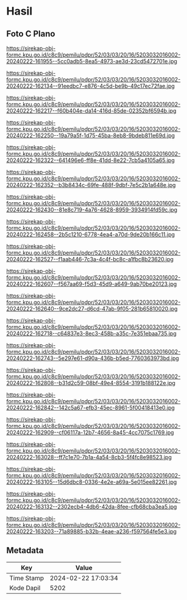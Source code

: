 # Hasil

## Foto C Plano

https://sirekap-obj-formc.kpu.go.id/c8c9/pemilu/pdpr/52/03/03/20/16/5203032016002-20240222-161955--5cc0adb5-8ea5-4973-ae3d-23cd5472701e.jpg

https://sirekap-obj-formc.kpu.go.id/c8c9/pemilu/pdpr/52/03/03/20/16/5203032016002-20240222-162134--91eedbc7-e876-4c5d-be9b-49c17ec72fae.jpg

https://sirekap-obj-formc.kpu.go.id/c8c9/pemilu/pdpr/52/03/03/20/16/5203032016002-20240222-162217--f60b404e-da14-416d-85de-02352bf6594b.jpg

https://sirekap-obj-formc.kpu.go.id/c8c9/pemilu/pdpr/52/03/03/20/16/5203032016002-20240222-162250--19a79a5f-1d75-45ba-8eb8-9bdeb811e69d.jpg

https://sirekap-obj-formc.kpu.go.id/c8c9/pemilu/pdpr/52/03/03/20/16/5203032016002-20240222-162322--641496e6-ff8e-41dd-8e22-7cb5a4105a65.jpg

https://sirekap-obj-formc.kpu.go.id/c8c9/pemilu/pdpr/52/03/03/20/16/5203032016002-20240222-162352--b3b8434c-69fe-488f-9dbf-7e5c2b1a648e.jpg

https://sirekap-obj-formc.kpu.go.id/c8c9/pemilu/pdpr/52/03/03/20/16/5203032016002-20240222-162430--81e8c719-4a76-4628-8959-3934914fd59c.jpg

https://sirekap-obj-formc.kpu.go.id/c8c9/pemilu/pdpr/52/03/03/20/16/5203032016002-20240222-162458--2b5c1210-6778-4ea4-a70d-9de20b166c11.jpg

https://sirekap-obj-formc.kpu.go.id/c8c9/pemilu/pdpr/52/03/03/20/16/5203032016002-20240222-162527--f1aab446-7c3a-4c4f-bc8c-a1fbc8b23620.jpg

https://sirekap-obj-formc.kpu.go.id/c8c9/pemilu/pdpr/52/03/03/20/16/5203032016002-20240222-162607--f567aa69-f5d3-45d9-a649-9ab70be20123.jpg

https://sirekap-obj-formc.kpu.go.id/c8c9/pemilu/pdpr/52/03/03/20/16/5203032016002-20240222-162640--9ce2dc27-d6cd-47ab-9f05-281b65810020.jpg

https://sirekap-obj-formc.kpu.go.id/c8c9/pemilu/pdpr/52/03/03/20/16/5203032016002-20240222-162718--c64837e3-8ec3-458b-a35c-7e351ebaa735.jpg

https://sirekap-obj-formc.kpu.go.id/c8c9/pemilu/pdpr/52/03/03/20/16/5203032016002-20240222-162743--5e297e61-d90a-436b-b5ed-7760363973bd.jpg

https://sirekap-obj-formc.kpu.go.id/c8c9/pemilu/pdpr/52/03/03/20/16/5203032016002-20240222-162808--b31d2c59-08bf-49e4-8554-3191b188122e.jpg

https://sirekap-obj-formc.kpu.go.id/c8c9/pemilu/pdpr/52/03/03/20/16/5203032016002-20240222-162842--142c5a67-efb3-45ec-8961-5f00418413e0.jpg

https://sirekap-obj-formc.kpu.go.id/c8c9/pemilu/pdpr/52/03/03/20/16/5203032016002-20240222-162909--cf06117a-12b7-4656-8a45-4cc7075c1769.jpg

https://sirekap-obj-formc.kpu.go.id/c8c9/pemilu/pdpr/52/03/03/20/16/5203032016002-20240222-163028--ff7c1e70-7b1a-4a54-8cb3-5f4fc8e98523.jpg

https://sirekap-obj-formc.kpu.go.id/c8c9/pemilu/pdpr/52/03/03/20/16/5203032016002-20240222-163105--15d6dbc8-0336-4e2e-a69a-5e015ee82261.jpg

https://sirekap-obj-formc.kpu.go.id/c8c9/pemilu/pdpr/52/03/03/20/16/5203032016002-20240222-163132--2302ecb4-4db6-42da-8fee-cfb68cba3ea5.jpg

https://sirekap-obj-formc.kpu.go.id/c8c9/pemilu/pdpr/52/03/03/20/16/5203032016002-20240222-163203--71a89885-b32b-4eae-a236-f597564fe5e3.jpg


## Metadata

| Key        | Value               |
| ---------- | ------------------- |
| Time Stamp | 2024-02-22 17:03:34 |
| Kode Dapil | 5202                |



